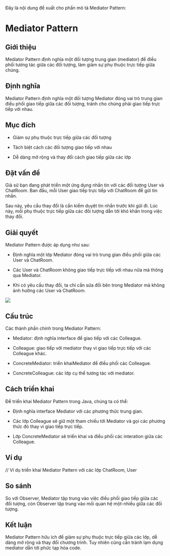 Đây là nội dung đề xuất cho phần mô tả Mediator Pattern:

# Mediator Pattern

## Giới thiệu

Mediator Pattern định nghĩa một đối tượng trung gian (mediator) để điều phối tương tác giữa các đối tượng, làm giảm sự phụ thuộc trực tiếp giữa chúng.

## Định nghĩa

Mediator Pattern định nghĩa một đối tượng Mediator đóng vai trò trung gian điều phối giao tiếp giữa các đối tượng, tránh cho chúng phải giao tiếp trực tiếp với nhau.

## Mục đích

- Giảm sự phụ thuộc trực tiếp giữa các đối tượng

- Tách biệt cách các đối tượng giao tiếp với nhau

- Dễ dàng mở rộng và thay đổi cách giao tiếp giữa các lớp

## Đặt vấn đề

Giả sử bạn đang phát triển một ứng dụng nhắn tin với các đối tượng User và ChatRoom. Ban đầu, mỗi User giao tiếp trực tiếp với ChatRoom để gửi tin nhắn.

Sau này, yêu cầu thay đổi là cần kiểm duyệt tin nhắn trước khi gửi đi. Lúc này, mối phụ thuộc trực tiếp giữa các đối tượng dẫn tới khó khăn trong việc thay đổi.

## Giải quyết

Mediator Pattern được áp dụng như sau:

- Định nghĩa một lớp Mediator đóng vai trò trung gian điều phối giữa các User và ChatRoom.

- Các User và ChatRoom không giao tiếp trực tiếp với nhau nữa mà thông qua Mediator.

- Khi có yêu cầu thay đổi, ta chỉ cần sửa đổi bên trong Mediator mà không ảnh hưởng các User và ChatRoom.

![](https://refactoring.guru/images/patterns/diagrams/mediator/structure.png)

## Cấu trúc

Các thành phần chính trong Mediator Pattern:

- Mediator: định nghĩa interface để giao tiếp với các Colleague.

- Colleague: giao tiếp với mediator thay vì giao tiếp trực tiếp với các Colleague khác.

- ConcreteMediator: triển khaiMediator để điều phối các Colleague.

- ConcreteColleague: các lớp cụ thể tương tác với mediator.

## Cách triển khai

Để triển khai Mediator Pattern trong Java, chúng ta có thể:

- Định nghĩa interface Mediator với các phương thức trung gian.

- Các lớp Colleague sẽ giữ một tham chiếu tới Mediator và gọi các phương thức đó thay vì giao tiếp trực tiếp.

- Lớp ConcreteMediator sẽ triển khai và điều phối các interation giữa các Colleague.

## Ví dụ

// Ví dụ triển khai Mediator Pattern với các lớp ChatRoom, User

## So sánh

So với Observer, Mediator tập trung vào việc điều phối giao tiếp giữa các đối tượng, còn Observer tập trung vào mối quan hệ một-nhiều giữa các đối tượng.

## Kết luận

Mediator Pattern hữu ích để giảm sự phụ thuộc trực tiếp giữa các lớp, dễ dàng mở rộng và thay đổi chương trình. Tuy nhiên cũng cần tránh lạm dụng mediator dẫn tới phức tạp hóa code.